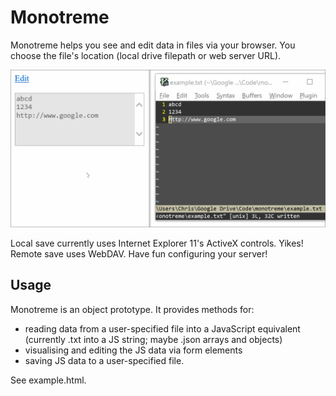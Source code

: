 # Monotreme

Monotreme helps you see and edit data in files via your browser. You choose the file's location (local drive filepath or web server URL).

![Example GIF](example.gif)

Local save currently uses Internet Explorer 11's ActiveX controls. Yikes! 
Remote save uses WebDAV. Have fun configuring your server!

## Usage

Monotreme is an object prototype. It provides methods for:

- reading data from a user-specified file into a JavaScript equivalent (currently .txt into a JS string; maybe .json arrays and objects)
- visualising and editing the JS data via form elements
- saving JS data to a user-specified file.

See example.html.
